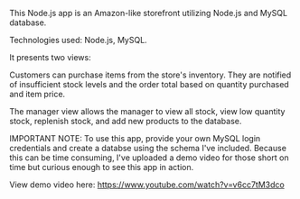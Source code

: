 This Node.js app is an Amazon-like storefront utilizing Node.js and MySQL database. 

Technologies used: Node.js, MySQL.

It presents two views:

Customers can purchase items from the store's inventory. They are notified of insufficient stock levels and the order total based on quantity purchased and item price.

The manager view allows the manager to view all stock, view low quantity stock, replenish stock, and add new products to the database.

IMPORTANT NOTE: To use this app, provide your own MySQL login credentials and create a databse using the schema I've included. Because this can be time consuming, I've uploaded a demo video for those short on time but curious enough to see this app in action.

View demo video here: https://www.youtube.com/watch?v=v6cc7tM3dco
